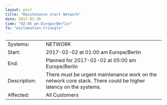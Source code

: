```yaml
---
layout: post
title: "Maintenance start Network"
date: 2017-01-30
time: "02:45 pm Europe/Berlin"
fa: "exclamation-triangle"
---
```


|                    |   |                                                                      |
|--------------------|---|----------------------------------------------------------------------|
| Systems:           |   | NETWORK                                                               |
| Start:             |   | 2017-02-02 at 01:00 am Europe/Berlin                                            | 
| End:               |   | Planned for 2017-02-02 at 05:00 am Europe/Berlin                                 |    
| Description:       |   | There must be urgent maintenance work on the network core stack. There could be higher latency on the systems. |
| Affected:          |   | All Customers                                                  |
